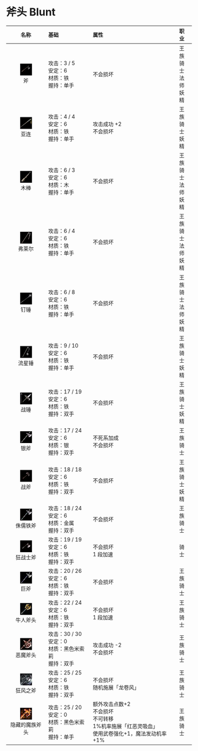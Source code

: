 # 斧头 Blunt

| 名称 | 基础 | 属性| 职业 |
| :--: | :--- | :---| :--- |
| <center><img src="/weapon/w001.jpg"/></center> 斧 | 攻击：3 / 5<br>安定：6<br>材质：铁<br>握持：单手 | 不会损坏 | 王族<br>骑士<br>法师<br>妖精 |
| <center><img src="/weapon/w005.jpg"/></center> 亚连 | 攻击：4 / 4<br>安定：6<br>材质：铁<br>握持：单手 | 攻击成功 +2<br>不会损坏 | 王族<br>骑士<br>妖精 |
| <center><img src="/weapon/w014.jpg"/></center> 木棒 | 攻击：6 / 3<br>安定：6<br>材质：木<br>握持：单手 | 不会损坏 | 王族<br>骑士<br>法师<br>妖精 |
| <center><img src="/weapon/w022.jpg"/></center> 弗莱尔 | 攻击：6 / 4<br>安定：6<br>材质：铁<br>握持：单手 | 不会损坏 | 王族<br>骑士<br>法师<br>妖精 |
| <center><img src="/weapon/w032.jpg"/></center> 钉锤 | 攻击：6 / 8<br>安定：6<br>材质：铁<br>握持：单手 | 不会损坏 | 王族<br>骑士<br>法师<br>妖精 |
| <center><img src="/weapon/w033.jpg"/></center> 流星锤 | 攻击：9 / 10<br>安定：6<br>材质：铁<br>握持：单手 | 不会损坏 | 王族<br>骑士<br>妖精 |
| <center><img src="/weapon/w055.jpg"/></center> 战锤 | 攻击：17 / 19<br>安定：6<br>材质：铁<br>握持：双手 | 不会损坏 | 王族<br>骑士<br>妖精 |
| <center><img src="/weapon/w080.jpg"/></center> 银斧 | 攻击：17 / 24<br>安定：6<br>材质：银<br>握持：双手 | 不死系加成<br>不会损坏 | 王族<br>骑士 |
| <center><img src="/weapon/w006.jpg"/></center> 战斧 | 攻击：18 / 18<br>安定：6<br>材质：铁<br>握持：双手 | 不会损坏 | 王族<br>骑士<br>妖精 |
| <center><img src="/weapon/w079.jpg"/></center> 侏儒铁斧 | 攻击：18 / 24<br>安定：6<br>材质：金属<br>握持：双手 | 不会损坏 | 王族<br>骑士 |
| <center><img src="/weapon/w107.jpg"/></center> 狂战士斧 | 攻击：19 / 19<br>安定：6<br>材质：铁<br>握持：双手 | 不会损坏<br>1 段加速 | 骑士 |
| <center><img src="/weapon/w078.jpg"/></center> 巨斧 | 攻击：20 / 26<br>安定：6<br>材质：铁<br>握持：双手 | 不会损坏 | 王族<br>骑士 |
| <center><img src="/weapon/w119.jpg"/></center> 牛人斧头 | 攻击：22 / 24<br>安定：6<br>材质：铁<br>握持：双手 | 不会损坏<br>1 段加速 | 王族<br>骑士 |
| <center><img src="/weapon/w209.jpg"/></center> 恶魔斧头 | 攻击：30 / 30<br>安定：0<br>材质：黑色米索莉<br>握持：双手 | 攻击成功 -2<br>不会损坏 | 王族<br>骑士 |
| <center><img src="/weapon/w289.jpg"/></center> 狂风之斧 | 攻击：25 / 25<br>安定：6<br>材质：铁<br>握持：双手 | 不会损坏<br>随机施展「龙卷风」 | 王族<br>骑士 |
| <center><img src="/weapon/w500.jpg"/></center> 隐藏的魔族斧头 | 攻击：25 / 20<br>安定：0<br>材质：黑色米索莉<br>握持：单手 | 额外攻击点数+2<br>不会损坏<br>不可转移<br>1%机率施展「红恶灵吸血」<br>使用武卷强化+1，魔法发动机率+1% | 王族<br>骑士 |